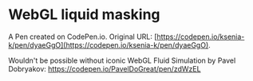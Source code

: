 # WebGL liquid masking

A Pen created on CodePen.io. Original URL: [https://codepen.io/ksenia-k/pen/dyaeGgO](https://codepen.io/ksenia-k/pen/dyaeGgO).

Wouldn't be possible without iconic WebGL Fluid Simulation by Pavel Dobryakov: 
https://codepen.io/PavelDoGreat/pen/zdWzEL